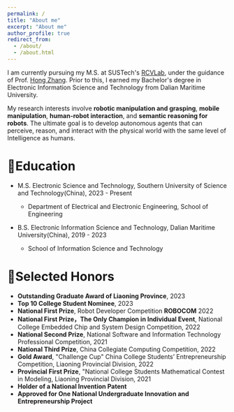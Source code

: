```yaml
---
permalink: /
title: "About me"
excerpt: "About me"
author_profile: true
redirect_from: 
  - /about/
  - /about.html
---
```

I am currently pursuing my M.S. at SUSTech's [RCVLab](https://rcvlab.eee.sustech.edu.cn/), under the guidance of Prof. [Hong Zhang](https://faculty.sustech.edu.cn/?tagid=zhangh33&iscss=1&snapid=1&orderby=date&go=2&lang=en). Prior to this, I earned my Bachelor's degree in Electronic Information Science and Technology from Dalian Maritime University.

My research interests involve **robotic manipulation and grasping**, **mobile manipulation**, **human-robot interaction**, and **semantic reasoning for robots**. The ultimate goal is to develop autonomous agents that can perceive, reason, and interact with the physical world with the same level of Intelligence as humans.

🎒Education
======
* M.S. Electronic Science and Technology, Southern University of Science and Technology(China), 2023 - Present
  * Department of Electrical and Electronic Engineering, School of Engineering 

* B.S. Electronic Information Science and Technology, Dalian Maritime University(China), 2019 - 2023
  * School of Information Science and Technology
  
🍻Selected Honors
======
* **Outstanding Graduate Award of Liaoning Province**, 2023
* **Top 10 College Student Nominee**, 2023
* **National First Prize**, Robot Developer Competition **ROBOCOM** 2022
* **National First Prize，The Only Champion in Individual Event**,  National College Embedded Chip and System Design Competition, 2022
* **National Second Prize**, National Software and Information Technology Professional Competition, 2021
* **National Third Prize**, China Collegiate Computing Competition, 2022
* **Gold Award**, "Challenge Cup" China College Students’ Entrepreneurship Competition, Liaoning Provincial Division, 2022
* **Provincial First Prize**, "National College Students Mathematical Contest in Modeling, Liaoning Provincial Division, 2021
* **Holder of a National Invention Patent**
* **Approved for One National Undergraduate Innovation and Entrepreneurship Project**